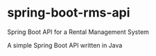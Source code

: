 # spring-boot-rms-api
Spring Boot API for a Rental Management System

A simple Spring Boot API written in Java
